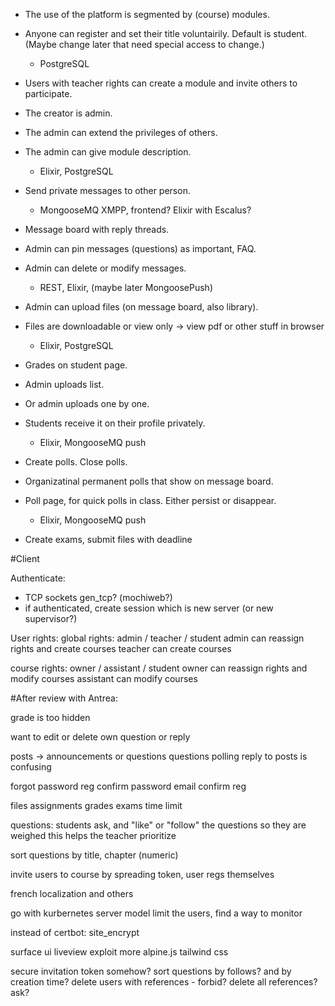 - The use of the platform is segmented by (course) modules.
- Anyone can register and set their title voluntairily. Default is student. (Maybe change later that need special access to change.)
  - PostgreSQL
  
- Users with teacher rights can create a module and invite others to participate.
- The creator is admin.
- The admin can extend the privileges of others.
- The admin can give module description.
  - Elixir, PostgreSQL

- Send private messages to other person.
  - MongooseMQ XMPP, frontend? Elixir with Escalus?

- Message board with reply threads.
- Admin can pin messages (questions) as important, FAQ.
- Admin can delete or modify messages.
  - REST, Elixir, (maybe later MongoosePush)

- Admin can upload files (on message board, also library).
- Files are downloadable or view only -> view pdf or other stuff in browser
  - Elixir, PostgreSQL

- Grades on student page.
- Admin uploads list.
- Or admin uploads one by one.
- Students receive it on their profile privately.
  - Elixir, MongooseMQ push

- Create polls. Close polls.
- Organizatinal permanent polls that show on message board.
- Poll page, for quick polls in class. Either persist or disappear.
  - Elixir, MongooseMQ push
  
- Create exams, submit files with deadline

#Client

Authenticate:
- TCP sockets gen_tcp? (mochiweb?)
- if authenticated, create session which is new server (or new supervisor?)

User rights:
global rights: admin / teacher / student
admin can reassign rights and create courses
teacher can create courses

course rights: owner / assistant / student
owner can reassign rights and modify courses
assistant can modify courses


#After review with Antrea:

grade is too hidden

want to edit or delete own question or reply

posts -> announcements or questions
questions polling
reply to posts is confusing

forgot password
reg confirm password
email confirm reg

files assignments grades
exams time limit

questions: students ask, and "like" or "follow" the questions so they are weighed
this helps the teacher prioritize

sort questions by title, chapter (numeric)

invite users to course by spreading token, user regs themselves

french localization and others

go with kurbernetes server model
limit the users, find a way to monitor

instead of certbot: site_encrypt

surface ui
liveview exploit more
alpine.js
tailwind css

secure invitation token somehow?
sort questions by follows? and by creation time?
delete users with references - forbid? delete all references? ask?
